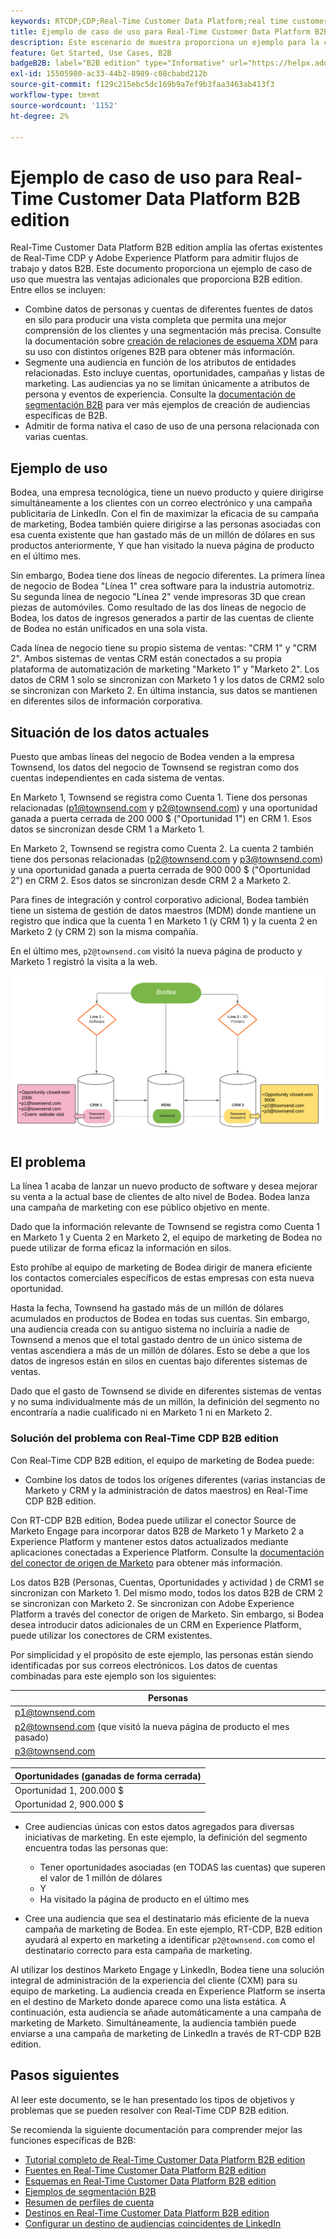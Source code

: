 ```yaml
---
keywords: RTCDP;CDP;Real-Time Customer Data Platform;real time customer data platform;real time cdp;cdp;rtcdp
title: Ejemplo de caso de uso para Real-Time Customer Data Platform B2B edition
description: Este escenario de muestra proporciona un ejemplo para la configuración de la implementación de Adobe Real-time Customer Data Platform B2B Edition.
feature: Get Started, Use Cases, B2B
badgeB2B: label="B2B edition" type="Informative" url="https://helpx.adobe.com/es/legal/product-descriptions/real-time-customer-data-platform-b2b-edition-prime-and-ultimate-packages.html newtab=true"
exl-id: 15505980-ac33-44b2-8989-c08cbabd212b
source-git-commit: f129c215ebc5dc169b9a7ef9b3faa3463ab413f3
workflow-type: tm+mt
source-wordcount: '1152'
ht-degree: 2%

---
```


# Ejemplo de caso de uso para Real-Time Customer Data Platform B2B edition

Real-Time Customer Data Platform B2B edition amplía las ofertas existentes de Real-Time CDP y Adobe Experience Platform para admitir flujos de trabajo y datos B2B. Este documento proporciona un ejemplo de caso de uso que muestra las ventajas adicionales que proporciona B2B edition. Entre ellos se incluyen:

- Combine datos de personas y cuentas de diferentes fuentes de datos en silo para producir una vista completa que permita una mejor comprensión de los clientes y una segmentación más precisa. Consulte la documentación sobre [creación de relaciones de esquema XDM](./schemas/b2b.md) para su uso con distintos orígenes B2B para obtener más información.
- Segmente una audiencia en función de los atributos de entidades relacionadas. Esto incluye cuentas, oportunidades, campañas y listas de marketing. Las audiencias ya no se limitan únicamente a atributos de persona y eventos de experiencia. Consulte la [documentación de segmentación B2B](./segmentation/b2b.md) para ver más ejemplos de creación de audiencias específicas de B2B.
- Admitir de forma nativa el caso de uso de una persona relacionada con varias cuentas.

## Ejemplo de uso

Bodea, una empresa tecnológica, tiene un nuevo producto y quiere dirigirse simultáneamente a los clientes con un correo electrónico y una campaña publicitaria de LinkedIn. Con el fin de maximizar la eficacia de su campaña de marketing, Bodea también quiere dirigirse a las personas asociadas con esa cuenta existente que han gastado más de un millón de dólares en sus productos anteriormente, Y que han visitado la nueva página de producto en el último mes.

Sin embargo, Bodea tiene dos líneas de negocio diferentes. La primera línea de negocio de Bodea &quot;Línea 1&quot; crea software para la industria automotriz. Su segunda línea de negocio &quot;Línea 2&quot; vende impresoras 3D que crean piezas de automóviles. Como resultado de las dos líneas de negocio de Bodea, los datos de ingresos generados a partir de las cuentas de cliente de Bodea no están unificados en una sola vista.

Cada línea de negocio tiene su propio sistema de ventas: &quot;CRM 1&quot; y &quot;CRM 2&quot;. Ambos sistemas de ventas CRM están conectados a su propia plataforma de automatización de marketing &quot;Marketo 1&quot; y &quot;Marketo 2&quot;. Los datos de CRM 1 solo se sincronizan con Marketo 1 y los datos de CRM2 solo se sincronizan con Marketo 2. En última instancia, sus datos se mantienen en diferentes silos de información corporativa.

## Situación de los datos actuales

Puesto que ambas líneas del negocio de Bodea venden a la empresa Townsend, los datos del negocio de Townsend se registran como dos cuentas independientes en cada sistema de ventas.

En Marketo 1, Townsend se registra como Cuenta 1. Tiene dos personas relacionadas (p1@townsend.com y p2@townsend.com) y una oportunidad ganada a puerta cerrada de 200 000 $ (&quot;Oportunidad 1&quot;) en CRM 1. Esos datos se sincronizan desde CRM 1 a Marketo 1.

En Marketo 2, Townsend se registra como Cuenta 2. La cuenta 2 también tiene dos personas relacionadas (p2@townsend.com y p3@townsend.com) y una oportunidad ganada a puerta cerrada de 900 000 $ (&quot;Oportunidad 2&quot;) en CRM 2. Esos datos se sincronizan desde CRM 2 a Marketo 2.

Para fines de integración y control corporativo adicional, Bodea también tiene un sistema de gestión de datos maestros (MDM) donde mantiene un registro que indica que la cuenta 1 en Marketo 1 (y CRM 1) y la cuenta 2 en Marketo 2 (y CRM 2) son la misma compañía.

En el último mes, `p2@townsend.com` visitó la nueva página de producto y Marketo 1 registró la visita a la web.

![diagrama de información de cuenta](./assets/account-info.png)

## El problema

La línea 1 acaba de lanzar un nuevo producto de software y desea mejorar su venta a la actual base de clientes de alto nivel de Bodea. Bodea lanza una campaña de marketing con ese público objetivo en mente.

Dado que la información relevante de Townsend se registra como Cuenta 1 en Marketo 1 y Cuenta 2 en Marketo 2, el equipo de marketing de Bodea no puede utilizar de forma eficaz la información en silos.

Esto prohíbe al equipo de marketing de Bodea dirigir de manera eficiente los contactos comerciales específicos de estas empresas con esta nueva oportunidad.

Hasta la fecha, Townsend ha gastado más de un millón de dólares acumulados en productos de Bodea en todas sus cuentas. Sin embargo, una audiencia creada con su antiguo sistema no incluiría a nadie de Townsend a menos que el total gastado dentro de un único sistema de ventas ascendiera a más de un millón de dólares. Esto se debe a que los datos de ingresos están en silos en cuentas bajo diferentes sistemas de ventas.

Dado que el gasto de Townsend se divide en diferentes sistemas de ventas y no suma individualmente más de un millón, la definición del segmento no encontraría a nadie cualificado ni en Marketo 1 ni en Marketo 2.

### Solución del problema con Real-Time CDP B2B edition

Con Real-Time CDP B2B edition, el equipo de marketing de Bodea puede:

- Combine los datos de todos los orígenes diferentes (varias instancias de Marketo y CRM y la administración de datos maestros) en Real-Time CDP B2B edition.

Con RT-CDP B2B edition, Bodea puede utilizar el conector Source de Marketo Engage para incorporar datos B2B de Marketo 1 y Marketo 2 a Experience Platform y mantener estos datos actualizados mediante aplicaciones conectadas a Experience Platform. Consulte la [documentación del conector de origen de Marketo](../sources/connectors/adobe-applications/marketo/marketo.md) para obtener más información.

Los datos B2B (Personas, Cuentas, Oportunidades y actividad ) de CRM1 se sincronizan con Marketo 1. Del mismo modo, todos los datos B2B de CRM 2 se sincronizan con Marketo 2. Se sincronizan con Adobe Experience Platform a través del conector de origen de Marketo. Sin embargo, si Bodea desea introducir datos adicionales de un CRM en Experience Platform, puede utilizar los conectores de CRM existentes.

Por simplicidad y el propósito de este ejemplo, las personas están siendo identificadas por sus correos electrónicos. Los datos de cuentas combinadas para este ejemplo son los siguientes:

| Personas |
|---|
| p1@townsend.com |
| p2@townsend.com (que visitó la nueva página de producto el mes pasado) |
| p3@townsend.com |

| Oportunidades (ganadas de forma cerrada) |
|---|
| Oportunidad 1, 200.000 $ |
| Oportunidad 2, 900.000 $ |

- Cree audiencias únicas con estos datos agregados para diversas iniciativas de marketing. En este ejemplo, la definición del segmento encuentra todas las personas que:

   - Tener oportunidades asociadas (en TODAS las cuentas) que superen el valor de 1 millón de dólares
   - Y
   - Ha visitado la página de producto en el último mes

- Cree una audiencia que sea el destinatario más eficiente de la nueva campaña de marketing de Bodea. En este ejemplo, RT-CDP, B2B edition ayudará al experto en marketing a identificar `p2@townsend.com` como el destinatario correcto para esta campaña de marketing.

Al utilizar los destinos Marketo Engage y LinkedIn, Bodea tiene una solución integral de administración de la experiencia del cliente (CXM) para su equipo de marketing. La audiencia creada en Experience Platform se inserta en el destino de Marketo donde aparece como una lista estática. A continuación, esta audiencia se añade automáticamente a una campaña de marketing de Marketo. Simultáneamente, la audiencia también puede enviarse a una campaña de marketing de LinkedIn a través de RT-CDP B2B edition.

## Pasos siguientes

Al leer este documento, se le han presentado los tipos de objetivos y problemas que se pueden resolver con Real-Time CDP B2B edition.

Se recomienda la siguiente documentación para comprender mejor las funciones específicas de B2B:

- [Tutorial completo de Real-Time Customer Data Platform B2B edition](./b2b-tutorial.md)
- [Fuentes en Real-Time Customer Data Platform B2B edition](./sources/b2b.md)
- [Esquemas en Real-Time Customer Data Platform B2B edition](./schemas/b2b.md)
- [Ejemplos de segmentación B2B](./segmentation/b2b.md)
- [Resumen de perfiles de cuenta](./accounts/account-profile-overview.md)
- [Destinos en Real-Time Customer Data Platform B2B edition](./destinations/b2b.md)
- [Configurar un destino de audiencias coincidentes de LinkedIn](../destinations/catalog/social/linkedin.md)
